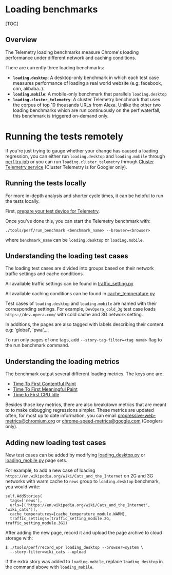 # Loading benchmarks

[TOC]

## Overview

The Telemetry loading benchmarks measure Chrome's loading performance under
different network and caching conditions.

There are currently three loading benchmarks:

- **`loading.desktop`**: A desktop-only benchmark in which each test case
  measures performance of loading a real world website (e.g: facebook, cnn,
  alibaba..).
- **`loading.mobile`**: A mobile-only benchmark that parallels `loading.desktop`
- **`loading.cluster_telemetry`**: A cluster Telemetry benchmark that uses the
corpus of top 10 thousands URLs from Alexa. Unlike the other two loading
benchmarks which are run continuously on the perf waterfall, this benchmark is
triggered on-demand only.

# Running the tests remotely

If you're just trying to gauge whether your change has caused a loading
regression, you can either run `loading.desktop` and `loading.mobile` through
[perf try job](https://chromium.googlesource.com/chromium/src/+/master/docs/speed/perf_trybots.md) or you can run `loading.cluster_telemetry` through
[Cluster Telemetry service](https://ct.skia.org/) (Cluster Telemetry is for
Googler only).

## Running the tests locally

For more in-depth analysis and shorter cycle times, it can be helpful to run the tests locally.

First, [prepare your test device for
Telemetry](https://chromium.googlesource.com/chromium/src/+/master/docs/speed/benchmark/telemetry_device_setup.md).

Once you've done this, you can start the Telemetry benchmark with:

```
./tools/perf/run_benchmark <benchmark_name> --browser=<browser>
```

where `benchmark_name` can be `loading.desktop` or `loading.mobile`.

## Understanding the loading test cases

The loading test cases are divided into groups based on their network traffic
settings and cache conditions.

All available traffic settings can be found in [traffic_setting.py](https://chromium.googlesource.com/catapult/+/master/telemetry/telemetry/page/traffic_setting.py)

All available caching conditions can be found in [cache_temperature.py](https://chromium.googlesource.com/catapult/+/master/telemetry/telemetry/page/cache_temperature.py)

Test cases of `loading.desktop` and `loading.mobile` are named with their
corresponding settings. For example, `DevOpera_cold_3g` test case loads
`https://dev.opera.com/` with cold cache and 3G network setting.

In additions, the pages are also tagged with labels describing their content.
e.g: 'global', 'pwa',...

To run only pages of one tags, add `--story-tag-filter=<tag name>` flag to the
run benchmark command.

## Understanding the loading metrics
The benchmark output several different loading metrics. The keys one are:
 * [Time To First Contentful Paint](https://docs.google.com/document/d/1kKGZO3qlBBVOSZTf-T8BOMETzk3bY15SC-jsMJWv4IE/edit#heading=h.27igk2kctj7o)
 * [Time To First Meaningful Paint](https://docs.google.com/document/d/1BR94tJdZLsin5poeet0XoTW60M0SjvOJQttKT-JK8HI/edit)
 * [Time to First CPU
   Idle](https://docs.google.com/document/d/12UHgAW2r7nWo3R6FBerpYuz9EVOdG1OpPm8YmY4yD0c/edit#)

Besides those key metrics, there are also breakdown metrics that are meant to
to make debugging regressions simpler. These metrics are updated often, for most
up to date information, you can email progressive-web-metrics@chromium.org
or chrome-speed-metrics@google.com (Googlers only).

## Adding new loading test cases
New test cases can be added by modifying
[loading_desktop.py](https://chromium.googlesource.com/chromium/src/+/master/tools/perf/page_sets/loading_desktop.py)
or [loading_mobile.py](https://chromium.googlesource.com/chromium/src/+/master/tools/perf/page_sets/loading_mobile.py) page sets.

For example, to add a new case of loading
`https://en.wikipedia.org/wiki/Cats_and_the_Internet` on 2G and 3G networks with
warm cache to `news` group to `loading.desktop` benchmark, you would write:

```
self.AddStories(
  tags=['news'],
  urls=[('https://en.wikipedia.org/wiki/Cats_and_the_Internet', 'wiki_cats')],
  cache_temperatures=[cache_temperature_module.WARM],
  traffic_settings=[traffic_setting_module.2G, traffic_setting_module.3G])
```

After adding the new page, record it and upload the page archive to cloud
storage with:

```
$ ./tools/perf/record_wpr loading_desktop --browser=system \
  --story-filter=wiki_cats --upload
```

If the extra story was added to `loading.mobile`, replace `loading_desktop` in
the command above with `loading_mobile`.

